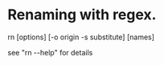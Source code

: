 # Renaming with regex.

rn [options] [-o origin -s substitute] [names]

see "rn --help" for details
